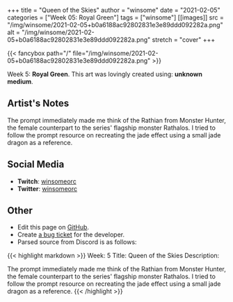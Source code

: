 +++
title =       "Queen of the Skies"
author =      "winsome"
date =        "2021-02-05"
categories =  ["Week 05: Royal Green"]
tags =        ["winsome"]
[[images]]
                      src = "/img/winsome/2021-02-05+b0a6188ac92802831e3e89ddd092282a.png"
                      alt = "/img/winsome/2021-02-05+b0a6188ac92802831e3e89ddd092282a.png"
                      stretch = "cover"
+++


{{< fancybox path="/" file="/img/winsome/2021-02-05+b0a6188ac92802831e3e89ddd092282a.png" >}}


Week 5: **Royal Green**. This art was lovingly created using: **unknown medium**.

## Artist's Notes

The prompt immediately made me think of the Rathian from Monster Hunter, the female counterpart to the series' flagship monster Rathalos. I tried to follow the prompt resource on recreating the jade effect using a small jade dragon as a reference.

## Social Media

- **Twitch**: [winsomeorc]()
- **Twitter**: [winsomeorc]()


## Other

- Edit this page on [GitHub](https://github.com/teaminkling/web-refresh/edit/main/blog/content/blog/winsome-week-5-4c35.md).
- Create [a bug ticket](https://github.com/teaminkling/web-refresh/issues/new?assignees=&labels=bug&template=problem-report.md&title=) for the developer.
- Parsed source from Discord is as follows:

{{< highlight markdown >}}
Week: 5
Title: Queen of the Skies
Description:

The prompt immediately made me think of the Rathian from Monster Hunter, the female counterpart to the series' flagship monster Rathalos. I tried to follow the prompt resource on recreating the jade effect using a small jade dragon as a reference.
{{< /highlight >}}